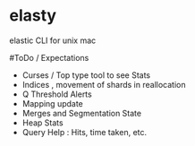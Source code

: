 # elasty
elastic CLI for unix mac


#ToDo / Expectations

 - Curses / Top type tool to see Stats
 - Indices , movement of shards in reallocation
 - Q Threshold Alerts
 - Mapping update
 - Merges and Segmentation State
 - Heap Stats
 - Query Help : Hits, time taken, etc.
